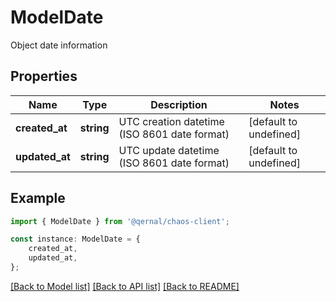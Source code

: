 # ModelDate

Object date information

## Properties

Name | Type | Description | Notes
------------ | ------------- | ------------- | -------------
**created_at** | **string** | UTC creation datetime (ISO 8601 date format) | [default to undefined]
**updated_at** | **string** | UTC update datetime (ISO 8601 date format) | [default to undefined]

## Example

```typescript
import { ModelDate } from '@qernal/chaos-client';

const instance: ModelDate = {
    created_at,
    updated_at,
};
```

[[Back to Model list]](../README.md#documentation-for-models) [[Back to API list]](../README.md#documentation-for-api-endpoints) [[Back to README]](../README.md)
